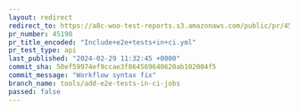 ```yaml
---
layout: redirect
redirect_to: https://a8c-woo-test-reports.s3.amazonaws.com/public/pr/45190/api/index.html
pr_number: 45190
pr_title_encoded: "Include+e2e+tests+in+ci.yml"
pr_test_type: api
last_published: "2024-02-29 11:32:45 +0000"
commit_sha: 50ef59974ef9ccae3f864569640620ab102004f5
commit_message: "Workflow syntax fix"
branch_name: tools/add-e2e-tests-in-ci-jobs
passed: false
---
```

